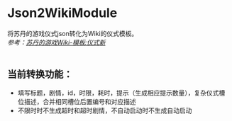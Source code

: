 # Json2WikiModule
将苏丹的游戏仪式json转化为Wiki的仪式模板。<br>
_参考：[苏丹的游戏Wiki-模板:仪式新](https://wiki.biligame.com/sultansgame/%E6%A8%A1%E6%9D%BF:%E4%BB%AA%E5%BC%8F%E6%96%B0)_
<br><br>
## 当前转换功能：
* 填写标题，剧情，id，时限，耗时，提示（生成相应提示数量），复杂仪式槽位描述，合并相同槽位后置编号和对应描述
* 不限时时不生成超时和超时剧情，不自动启动时不生成自动启动
